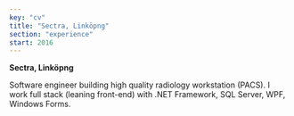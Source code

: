 ```yaml
---
key: "cv"
title: "Sectra, Linköpng"
section: "experience"
start: 2016
---
```

**Sectra, Linköpng**

Software engineer building high quality radiology workstation (PACS). I work full stack (leaning front-end) with .NET Framework, SQL Server, WPF, Windows Forms. 